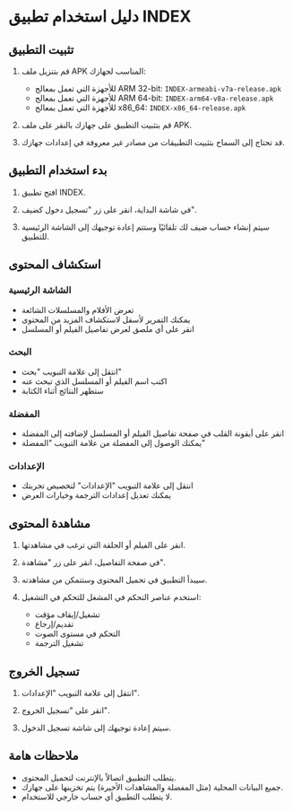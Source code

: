 # دليل استخدام تطبيق INDEX

## تثبيت التطبيق

1. قم بتنزيل ملف APK المناسب لجهازك:
   - للأجهزة التي تعمل بمعالج ARM 32-bit: `INDEX-armeabi-v7a-release.apk`
   - للأجهزة التي تعمل بمعالج ARM 64-bit: `INDEX-arm64-v8a-release.apk`
   - للأجهزة التي تعمل بمعالج x86_64: `INDEX-x86_64-release.apk`

2. قم بتثبيت التطبيق على جهازك بالنقر على ملف APK.

3. قد تحتاج إلى السماح بتثبيت التطبيقات من مصادر غير معروفة في إعدادات جهازك.

## بدء استخدام التطبيق

1. افتح تطبيق INDEX.

2. في شاشة البداية، انقر على زر "تسجيل دخول كضيف".

3. سيتم إنشاء حساب ضيف لك تلقائيًا وستتم إعادة توجيهك إلى الشاشة الرئيسية للتطبيق.

## استكشاف المحتوى

### الشاشة الرئيسية
- تعرض الأفلام والمسلسلات الشائعة
- يمكنك التمرير لأسفل لاستكشاف المزيد من المحتوى
- انقر على أي ملصق لعرض تفاصيل الفيلم أو المسلسل

### البحث
- انتقل إلى علامة التبويب "بحث"
- اكتب اسم الفيلم أو المسلسل الذي تبحث عنه
- ستظهر النتائج أثناء الكتابة

### المفضلة
- انقر على أيقونة القلب في صفحة تفاصيل الفيلم أو المسلسل لإضافته إلى المفضلة
- يمكنك الوصول إلى المفضلة من علامة التبويب "المفضلة"

### الإعدادات
- انتقل إلى علامة التبويب "الإعدادات" لتخصيص تجربتك
- يمكنك تعديل إعدادات الترجمة وخيارات العرض

## مشاهدة المحتوى

1. انقر على الفيلم أو الحلقة التي ترغب في مشاهدتها.

2. في صفحة التفاصيل، انقر على زر "مشاهدة".

3. سيبدأ التطبيق في تحميل المحتوى وستتمكن من مشاهدته.

4. استخدم عناصر التحكم في المشغل للتحكم في التشغيل:
   - تشغيل/إيقاف مؤقت
   - تقديم/إرجاع
   - التحكم في مستوى الصوت
   - تشغيل الترجمة

## تسجيل الخروج

1. انتقل إلى علامة التبويب "الإعدادات".

2. انقر على "تسجيل الخروج".

3. سيتم إعادة توجيهك إلى شاشة تسجيل الدخول.

## ملاحظات هامة

- يتطلب التطبيق اتصالاً بالإنترنت لتحميل المحتوى.
- جميع البيانات المحلية (مثل المفضلة والمشاهدات الأخيرة) يتم تخزينها على جهازك.
- لا يتطلب التطبيق أي حساب خارجي للاستخدام.